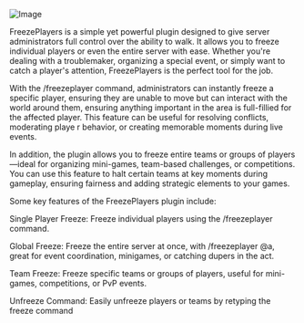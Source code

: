  ![Image](https://github.com/user-attachments/assets/491d77a9-2ad4-401a-acfc-fc88f8a9c3d2)

FreezePlayers is a simple yet powerful plugin designed to give server administrators full control over the ability to walk. 
It allows you to freeze individual players or even the entire server with ease. Whether you're dealing with a troublemaker, 
organizing a special event, or simply want to catch a player's attention, FreezePlayers is the perfect tool for the job.

With the /freezeplayer command, administrators can instantly freeze a specific player, ensuring they are unable to 
move but can interact with the world around them, ensuring anything important in the area is full-fillied for the affected player. This feature can be useful for resolving conflicts, moderating playe
r behavior, or creating memorable moments during live events.

In addition, the plugin allows you to freeze entire teams or groups of players—ideal for organizing mini-games, 
team-based challenges, or competitions. You can use this feature to halt certain teams at key moments during
gameplay, ensuring fairness and adding strategic elements to your games.

Some key features of the FreezePlayers plugin include:

Single Player Freeze: Freeze individual players using the /freezeplayer <player> command.

Global Freeze: Freeze the entire server at once, with /freezeplayer @a, great for event coordination, minigames, or catching dupers in the act.

Team Freeze: Freeze specific teams or groups of players, useful for mini-games, competitions, or PvP events.

Unfreeze Command: Easily unfreeze players or teams by retyping the freeze command

